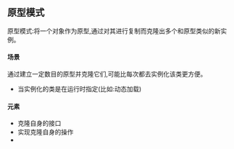 ## 原型模式

原型模式:将一个对象作为原型,通过对其进行复制而克隆出多个和原型类似的新实例。

#### 场景

通过建立一定数目的原型并克隆它们,可能比每次都去实例化该类更方便。

- 当实例化的类是在运行时指定(比如:动态加载)


#### 元素

- 克隆自身的接口
- 实现克隆自身的操作
- 